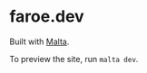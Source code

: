 # faroe.dev

Built with [Malta](https://malta.pilcrowonpaper.com).

To preview the site, run `malta dev`.